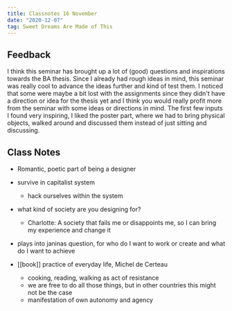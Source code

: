 ```yaml
---
title: Classnotes 16 November
date: "2020-12-07"
tag: Sweet Dreams Are Made of This
---
```


## Feedback
I think this seminar has brought up a lot of (good) questions and inspirations towards the BA thesis. Since I already had rough ideas in mind, this seminar was really cool to advance the ideas further and kind of test them. I noticed that some were maybe a bit lost with the assignments since they didn't have a direction or idea for the thesis yet and I think you would really profit more from the seminar with some ideas or directions in mind.
The first few inputs I found very inspiring, I liked the poster part, where we had to bring physical objects, walked around and discussed them instead of just sitting and discussing.

## Class Notes
- Romantic, poetic part of being a designer
- survive in capitalist system
	- hack ourselves within the system
- what kind of society are you designing for?
	- Charlotte: A society that fails me or disappoints me, so I can bring my experience and change it
- plays into janinas question, for who do I want to work or create and what do I want to achieve

- [[book]] practice of everyday life, Michel de Certeau
	- cooking, reading, walking as act of resistance
	- we are free to do all those things, but in other countries this might not be the case
	- manifestation of own autonomy and agency
